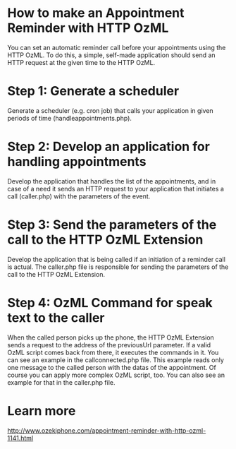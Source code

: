 How to make an Appointment Reminder with HTTP OzML
==============================

You can set an automatic reminder call before your appointments using the HTTP OzML. To do this, a simple, self-made application should send an HTTP request at the given time to the HTTP OzML.

Step 1: Generate a scheduler
==============================

Generate a scheduler (e.g. cron job) that calls your application in given periods of time (handleappointments.php).

Step 2: Develop an application for handling appointments
==============================

Develop the application that handles the list of the appointments, and in case of a need it sends an HTTP request to your application that initiates a call (caller.php) with the parameters of the event.

Step 3: Send the parameters of the call to the HTTP OzML Extension
==============================

Develop the application that is being called if an initiation of a reminder call is actual. The caller.php file is responsible for sending the parameters of the call to the HTTP OzML Extension.

Step 4: OzML Command for speak text to the caller
==============================

When the called person picks up the phone, the HTTP OzML Extension sends a request to the address of the previousUrl parameter. If a valid OzML script comes back from there, it executes the commands in it. You can see an example in the callconnected.php file. This example reads only one message to the called person with the datas of the appointment. Of course you can apply more complex OzML script, too. You can also see an example for that in the caller.php file.

Learn more
==============================
http://www.ozekiphone.com/appointment-reminder-with-http-ozml-1141.html
